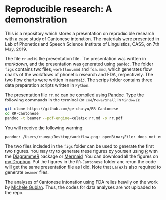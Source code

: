 # Reproducible research: A demonstration

This is a repository which stores a presentation on reproducible research with a case study of Cantonese intonation. The materials were presented in Lab of Phonetics and Speech Science, Institute of Linguistics, CASS, on 7th May, 2019.

The file `rr.md` is the presentation file. The presentation was written in *markdown*, and the presentation was generated using `pandoc`. The folder `figs` contains two files, `workflow.mmd` and `fda.mmd`, which generates flow charts of the workflows of phonetic research and FDA, respectively. The two flow charts were written in `mermaid`. The scrips folder contains three data preparation scripts written in `Python`.

The presentation file `rr.md` can be compiled using [Pandoc](http://pandoc.org/). Type the following commands in the terminal (or `cmd`/`PowerShell` in `Windows`):

```bash
git clone https://github.com/ge-chunyu/RR-Cantonese
cd RR-Cantonese
pandoc -t beamer --pdf-engine=xelatex rr.md -o rr.pdf 
```

You will  receive the following warning:

```bash
pandoc: /Users/chunyu/Desktop/workflow.png: openBinaryFile: does not exist (No such file or directory)
```

The two files included in the `figs` folder can be used to generate the first two figures. You may try to generate these figures by yourself using [R](https://www.r-project.org/) with the [DiagrammeR](https://cran.r-project.org/web/packages/DiagrammeR/index.html) package or [Mermaid](https://mermaidjs.github.io/). You can download all the figures on [my Dropbox](https://www.dropbox.com/sh/gc3s2wke2i6ts83/AACPOz2GrZdE30Qvd9utybO1a?dl=0). Put the figures in the `RR-Cantonese` folder and rerun the code will get the same presentation file as I did. Note that `LaTeX` is also required to generate `beamer` files.

The analyses of Cantonese intonation using FDA relies heavily on the work by [Michele Gubian](https://github.com/uasolo/FDA-DH/). Thus, the codes for data analyses are not uploaded to the repo.
